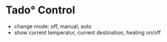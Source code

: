 # Tado° Control

* change mode: off, manual, auto
* show current temperatur, current destination, heating on/off

